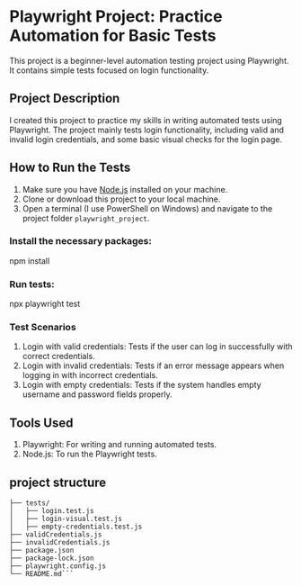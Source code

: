# Playwright Project: Practice Automation for Basic Tests

This project is a beginner-level automation testing project using Playwright. It contains simple tests focused on login functionality.

## Project Description
I created this project to practice my skills in writing automated tests using Playwright. The project mainly tests login functionality, including valid and invalid login credentials, and some basic visual checks for the login page.

## How to Run the Tests
1. Make sure you have [Node.js](https://nodejs.org/) installed on your machine.
2. Clone or download this project to your local machine.
3. Open a terminal (I use PowerShell on Windows) and navigate to the project folder `playwright_project`.

### Install the necessary packages:
npm install

### Run tests:
npx playwright test

### Test Scenarios
1. Login with valid credentials: Tests if the user can log in successfully with correct credentials.
2. Login with invalid credentials: Tests if an error message appears when logging in with incorrect credentials.
3. Login with empty credentials: Tests if the system handles empty username and password fields properly.

## Tools Used 
1. Playwright: For writing and running automated tests.
2. Node.js: To run the Playwright tests.

## project structure
```playwright_project/
├── tests/
│   ├── login.test.js
│   ├── login-visual.test.js
│   ├── empty-credentials.test.js
├── validCredentials.js
├── invalidCredentials.js
├── package.json
├── package-lock.json
├── playwright.config.js
└── README.md```


